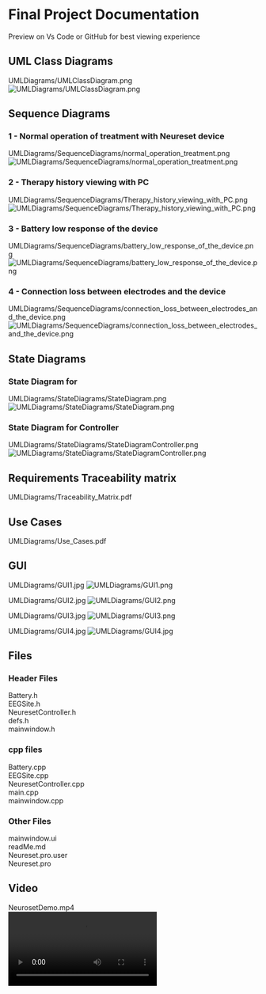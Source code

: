 # Final Project Documentation

Preview on Vs Code or GitHub for best viewing experience  

## UML Class Diagrams

UMLDiagrams/UMLClassDiagram.png
![UMLDiagrams/UMLClassDiagram.png](UMLDiagrams/UMLClassDiagram.png)

## Sequence Diagrams

### 1 - Normal operation of treatment with Neureset device

UMLDiagrams/SequenceDiagrams/normal_operation_treatment.png
![UMLDiagrams/SequenceDiagrams/normal_operation_treatment.png](UMLDiagrams/SequenceDiagrams/normal_operation_treatment.png)

### 2 - Therapy history viewing with PC

UMLDiagrams/SequenceDiagrams/Therapy_history_viewing_with_PC.png
![UMLDiagrams/SequenceDiagrams/Therapy_history_viewing_with_PC.png](UMLDiagrams/SequenceDiagrams/Therapy_history_viewing_with_PC.png)

### 3 - Battery low response of the device

UMLDiagrams/SequenceDiagrams/battery_low_response_of_the_device.png
![UMLDiagrams/SequenceDiagrams/battery_low_response_of_the_device.png](UMLDiagrams/SequenceDiagrams/battery_low_response_of_the_device.png)

### 4 - Connection loss between electrodes and the device

UMLDiagrams/SequenceDiagrams/connection_loss_between_electrodes_and_the_device.png
![UMLDiagrams/SequenceDiagrams/connection_loss_between_electrodes_and_the_device.png](UMLDiagrams/SequenceDiagrams/connection_loss_between_electrodes_and_the_device.png)

## State Diagrams

### State Diagram for

UMLDiagrams/StateDiagrams/StateDiagram.png
![UMLDiagrams/StateDiagrams/StateDiagram.png](UMLDiagrams/StateDiagrams/StateDiagram.png)

### State Diagram for Controller

UMLDiagrams/StateDiagrams/StateDiagramController.png
![UMLDiagrams/StateDiagrams/StateDiagramController.png](UMLDiagrams/StateDiagrams/StateDiagramController.png)

## Requirements Traceability matrix

UMLDiagrams/Traceability_Matrix.pdf

## Use Cases

UMLDiagrams/Use_Cases.pdf

## GUI

UMLDiagrams/GUI1.jpg
![UMLDiagrams/GUI1.png](UMLDiagrams/GUI1.png)

UMLDiagrams/GUI2.jpg
![UMLDiagrams/GUI2.png](UMLDiagrams/GUI2.png)

UMLDiagrams/GUI3.jpg
![UMLDiagrams/GUI3.png](UMLDiagrams/GUI3.png)

UMLDiagrams/GUI4.jpg
![UMLDiagrams/GUI4.jpg](UMLDiagrams/GUI4.jpg)

## Files

### Header Files

Battery.h  
EEGSite.h  
NeuresetController.h  
defs.h  
mainwindow.h

### cpp files

Battery.cpp  
EEGSite.cpp  
NeuresetController.cpp  
main.cpp  
mainwindow.cpp  

### Other Files

mainwindow.ui  
readMe.md  
Neureset.pro.user  
Neureset.pro  

## Video
<!-- Can be renamed -->
NeurosetDemo.mp4  
<video controls src="video.mp4" title="Title"></video>

